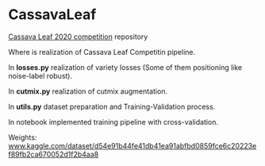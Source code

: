 # CassavaLeaf
<a href="https://www.kaggle.com/c/cassava-leaf-disease-classification">Cassava Leaf 2020 competition</a> repository 

Where is realization of Cassava Leaf Competitin pipeline. 

In **losses.py** realization of variety losses (Some of them positioning like noise-label robust).

In **cutmix.py** realization of cutmix augmentation.

In **utils.py** dataset preparation and Training-Validation process.

In notebook implemented training pipeline with cross-validation.

Weights: www.kaggle.com/dataset/d54e91b44fe41db41ea91abfbd0859fce6c20223ef89fb2ca670052d1f2b4aa8
